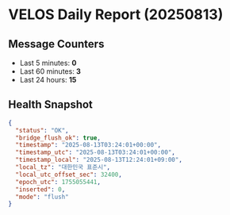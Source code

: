 ﻿# VELOS Daily Report (20250813)

## Message Counters
- Last 5 minutes: **0**
- Last 60 minutes: **3**
- Last 24 hours: **15**

## Health Snapshot
```json
{
  "status": "OK",
  "bridge_flush_ok": true,
  "timestamp": "2025-08-13T03:24:01+00:00",
  "timestamp_utc": "2025-08-13T03:24:01+00:00",
  "timestamp_local": "2025-08-13T12:24:01+09:00",
  "local_tz": "대한민국 표준시",
  "local_utc_offset_sec": 32400,
  "epoch_utc": 1755055441,
  "inserted": 0,
  "mode": "flush"
}
```


